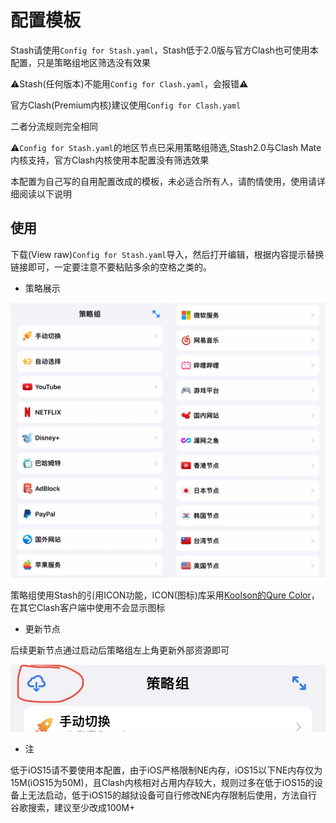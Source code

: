 配置模板
===

Stash请使用`Config for Stash.yaml`，Stash低于2.0版与官方Clash也可使用本配置，只是策略组地区筛选没有效果

⚠️Stash(任何版本)不能用`Config for Clash.yaml`，会报错⚠️

官方Clash(Premium内核)建议使用`Config for Clash.yaml`

二者分流规则完全相同

⚠️`Config for Stash.yaml`的地区节点已采用策略组筛选,Stash2.0与Clash Mate内核支持，官方Clash内核使用本配置没有筛选效果

本配置为自己写的自用配置改成的模板，未必适合所有人，请酌情使用，使用请详细阅读以下说明

使用
---
下载(View raw)`Config for Stash.yaml`导入，然后打开编辑，根据内容提示替换链接即可，一定要注意不要粘贴多余的空格之类的。

- 策略展示

![](https://raw.githubusercontent.com/Infatuation-Fei/explain/main/Picture/celve.jpg)

策略组使用Stash的引用ICON功能，ICON(图标)库采用[Koolson的Qure Color](https://github.com/Koolson/Qure/tree/master/IconSet/Color)，在其它Clash客户端中使用不会显示图标

- 更新节点

后续更新节点通过启动后策略组左上角更新外部资源即可

![](https://raw.githubusercontent.com/Infatuation-Fei/explain/main/Picture/Config1.jpg)

- 注

低于iOS15请不要使用本配置，由于iOS严格限制NE内存，iOS15以下NE内存仅为15M(iOS15为50M)，且Clash内核相对占用内存较大，规则过多在低于iOS15的设备上无法启动，低于iOS15的越狱设备可自行修改NE内存限制后使用，方法自行谷歌搜索，建议至少改成100M+


